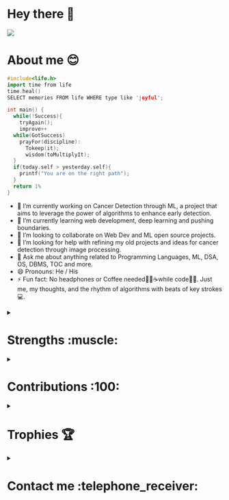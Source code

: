 # Hey there 👋
![](https://camo.githubusercontent.com/992babdffd8c74a1502de375fbdf7e4d54773242/68747470733a2f2f6d656469612e67697068792e636f6d2f6d656469612f53576f536b4e36447854737a71494b4571762f67697068792e676966)

<h1> About me 😊  </h1>

```cpp
#include<life.h>
import time from life
time.heal()
SELECT memories FROM life WHERE type like 'joyful';

int main() {
  while(!Success){
    tryAgain();
    improve++
  while(GotSuccess)
    prayFor(discipline):
      Tokeep(it);
      wisdom(toMultiplyIt);
  }
  if(today.self > yesterday.self){
    printf("You are on the right path");
  }
  return 1%
}
```



- 🔭 I’m currently working on Cancer Detection through ML, a project that aims to leverage the power of algorithms to enhance early detection.
- 🌱 I’m currently learning  web development, deep learning and pushing boundaries.
- 👯 I’m looking to collaborate on Web Dev and ML open source projects.
- 🤔 I’m looking for help with refining my old projects and ideas  for cancer detection through image processing.
- 💬 Ask me about anything related to Programming Languages, ML, DSA, OS, DBMS, TOC and more.
- 😄 Pronouns: He / His
- ⚡ Fun fact: No headphones or Coffee needed🤫🎶☕while code👨‍💻. Just me, my thoughts, and the rhythm of algorithms with beats of key strokes💻.


 </details>
 <details>
   <summary>
     <h1>Strengths :muscle: </h1>
   </summary>


## Languages

<p>
  <img src="https://img.shields.io/badge/C-00599C?style=for-the-badge&logo=c&logoColor=white" />
  <img src="https://img.shields.io/badge/C%2B%2B-00599C?style=for-the-badge&logo=c%2B%2B&logoColor=white" />
  <img src="https://img.shields.io/badge/Java-ED8B00?style=for-the-badge&logo=java&logoColor=white" />
  <img src="https://img.shields.io/badge/Python-3776AB?style=for-the-badge&logo=python&logoColor=white" />
  <img src="https://img.shields.io/badge/HTML5-E34F26?style=for-the-badge&logo=html5&logoColor=white" />
  <img src="https://img.shields.io/badge/CSS3-1572B6?style=for-the-badge&logo=css3&logoColor=white" />
  <img src="https://img.shields.io/badge/JavaScript-323330?style=for-the-badge&logo=javascript&logoColor=F7DF1E" />
</p>

## Frameworks and Libraries

<p>
  <img src="https://img.shields.io/badge/Bootstrap-563D7C?style=for-the-badge&logo=bootstrap&logoColor=white" />
  <img src="https://img.shields.io/badge/Node.js-339933?style=for-the-badge&logo=nodedotjs&logoColor=white" />
  <img src="https://img.shields.io/badge/Express.js-000000?style=for-the-badge&logo=express&logoColor=white" />
  <img src="https://img.shields.io/badge/React-20232A?style=for-the-badge&logo=react&logoColor=61DAFB" />
</p>

## Tools

<p>
  <img src="https://img.shields.io/badge/Visual_Studio_Code-0078D4?style=for-the-badge&logo=visual%20studio%20code&logoColor=white" />
  <img src="https://img.shields.io/badge/GIT-E44C30?style=for-the-badge&logo=git&logoColor=white"/>
  <img src="https://img.shields.io/badge/jupyter-%23FA0F00.svg?style=for-the-badge&logo=jupyter&logoColor=white" />
</p>

## Database

<p>
  <img src="https://img.shields.io/badge/MySQL-00000F?style=for-the-badge&logo=mysql&logoColor=white" />
  <img src="https://img.shields.io/badge/MongoDB-4EA94B?style=for-the-badge&logo=mongodb&logoColor=white" />
</p>

</details>
<details>
  <summary>
    <h1>Contributions :100: </h1>
  </summary>

<p align="left">
<img align="center" src="https://github-readme-stats.vercel.app/api?username=shankar-singh-mahanty&show_icons=true&include_all_commits=true&theme=cobalt&hide_border=true" alt="My github stats"/> 

![Top Langs](https://github-readme-stats.vercel.app/api/top-langs/?username=shankar-singh-mahanty&theme=cobalt&hide_border=true)

</details>
<details>
  <summary>
    <h1>Trophies 	🏆 </h1>
  </summary>
  
![](https://github-trophies.vercel.app/?username=shankar-singh-mahanty&theme=darkhub&row=2&column=4)
 
</details>
<details>
  <summary>
    <h1>Contact me :telephone_receiver:	 </h1>
  </summary>

[<img alt="Github" src="https://img.shields.io/badge/GitHub-%2312100E.svg?&style=for-the-badge&logo=Github&logoColor=white" />](https://github.com/Shankar-Singh-Mahanty) 
[<img alt="LinkedIn" src="https://img.shields.io/badge/LinkedIn-%231DA1F2.svg?&style=for-the-badge&logo=LinkedIn&logoColor=white" />](https://www.linkedin.com/in/shankar-singh-mahanty-078621196/)
[<img alt="Instagram" src="https://img.shields.io/badge/Instagram-%23E4405F.svg?&style=for-the-badge&logo=Instagram&logoColor=white" />](https://www.instagram.com/shankar_singh_mahanty/)
  

